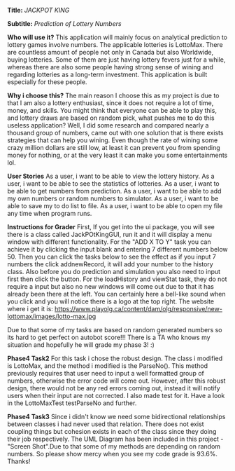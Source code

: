 **Title:**
*JACKPOT KING*

**Subtitle:**
*Prediction of Lottery Numbers*

**Who will use it?**
This application will mainly focus on analytical prediction to lottery games involve numbers. 
The applicable lotteries is LottoMax.
There are countless amount of people not only in Canada but also Worldwide, 
buying lotteries. Some of them are just having lottery fevers just for a while,
whereas there are also some people having strong sense of wining and regarding lotteries as a long-term investment. 
This application is built especially for these people.

**Why i choose this?**
The main reason I choose this as my project is due to that I am also a lottery enthusiast,
since it does not require a lot of time, money, and skills. You might think that everyone can be able to play this, 
and lottery draws are based on random pick, what pushes me to do this useless application? Well, I did some research 
and compared nearly a thousand group of numbers, came out with one solution that is there exists strategies that can 
help you wining. Even though the rate of wining some crazy million dollars are still low, at least it can prevent you 
from spending money for nothing, or at the very least it can make you some entertainments lol.

**User Stories**
As a user, i want to be able to view the lottery history.
As a user, i want to be able to see the statistics of lotteries.
As a user, i want to be able to get numbers from prediction.
As a user, i want to be able to add my own numbers or random numbers to simulator.
As a user, i want to be able to save my to do list to file.
As a user, i want to be able to open my file any time when program runs.

**Instructions for Grader**
First, If you get into the ui package, you will see there is a class called JackPOtKingGUI, run it and it will display
 a menu window with different functionality. For the "ADD X TO Y" task you can achieve it by clicking the input blank 
 and entering 7 different numbers below 50. Then you can click the tasks below to see the effect as if you input 7 
 numbers the click addnewRecord, it will add your number to the history class. Also before you do prediction and 
 simulation you also need to input first then click the button. For the loadHistory and viewStat task, they do not 
 require a input but also no new windows will come out due to that it has already been there at the left.
 You can certainly here a bell-like sound when you click and you will notice there is a logo at the top right. 
 The website where i get it is: https://www.playolg.ca/content/dam/olg/responsive/new-lottomax/images/lotto-max.jpg
 
Due to that some of my tasks are based on random generated numbers so its hard to get perfect on autobot score!!! 
 There is a TA who knows my situation and hopefully he will grade my phase 3! :)
 
 **Phase4 Task2**
 For this task i chose the robust design. The class i modified is LottoMax, and the method i modified is the ParseNo().
 This method previously requires that user need to input a well formatted group of numbers, otherwise the error code
 will come out. However, after this robust design, there would not be any red errors coming out, instead it will notify
 users when their input are not corrected. I also made test for it. Have a look in the LottoMaxTest testParseNo and
 further.
 
 **Phase4 Task3**
 Since i didn't know we need some bidirectional relationships between classes i had never used that relation. There 
 does not exist coupling things but cohesion exists in each of the class since they doing their job respectively.
 The UML Diagram has been included in this project - "Screen Shot".Due to that some of my methods are depending on random numbers.
 So please show mercy when you see my code grade is 93.6%. Thanks!
 

